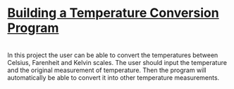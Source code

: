 <h1><u>Building a Temperature Conversion Program</u></h1>
<br>
In this project the user can be able to convert the temperatures between Celsius, Farenheit and Kelvin scales. The user should input the temperature and the original measurement of temperature. Then the program will automatically be able to convert it into other temperature measurements.
